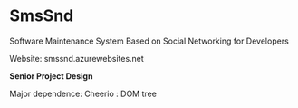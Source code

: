 SmsSnd
======

Software  Maintenance System Based on Social Networking for Developers

Website: smssnd.azurewebsites.net

**Senior Project Design**

Major dependence:
Cheerio : DOM tree

